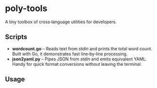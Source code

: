 # poly-tools

A tiny toolbox of cross‑language utilities for developers.

## Scripts

- **wordcount.go** – Reads text from *stdin* and prints the total word count. Built with Go, it demonstrates fast line‑by‑line processing.
- **json2yaml.py** – Pipes JSON from *stdin* and emits equivalent YAML. Handy for quick format conversions without leaving the terminal.

## Usage
